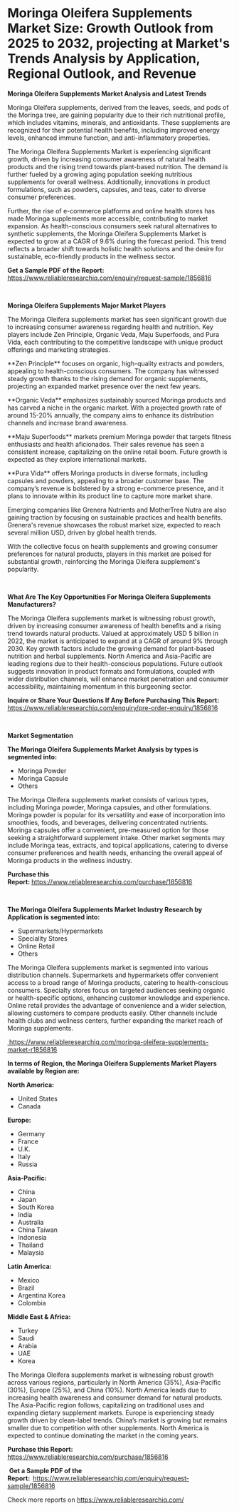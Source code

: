 <p><h1>Moringa Oleifera Supplements Market Size: Growth Outlook from 2025 to 2032, projecting at Market's Trends Analysis by Application, Regional Outlook, and Revenue</h1></p><p><strong>Moringa Oleifera Supplements Market Analysis and Latest Trends</strong></p>
<p><p>Moringa Oleifera supplements, derived from the leaves, seeds, and pods of the Moringa tree, are gaining popularity due to their rich nutritional profile, which includes vitamins, minerals, and antioxidants. These supplements are recognized for their potential health benefits, including improved energy levels, enhanced immune function, and anti-inflammatory properties. </p><p>The Moringa Oleifera Supplements Market is experiencing significant growth, driven by increasing consumer awareness of natural health products and the rising trend towards plant-based nutrition. The demand is further fueled by a growing aging population seeking nutritious supplements for overall wellness. Additionally, innovations in product formulations, such as powders, capsules, and teas, cater to diverse consumer preferences.</p><p>Further, the rise of e-commerce platforms and online health stores has made Moringa supplements more accessible, contributing to market expansion. As health-conscious consumers seek natural alternatives to synthetic supplements, the Moringa Oleifera Supplements Market is expected to grow at a CAGR of 9.6% during the forecast period. This trend reflects a broader shift towards holistic health solutions and the desire for sustainable, eco-friendly products in the wellness sector.</p></p>
<p><strong>Get a Sample PDF of the Report:&nbsp;</strong> <a href="https://www.reliableresearchiq.com/enquiry/request-sample/1856816?utm_campaign=2730&utm_medium=2&utm_source=Github&utm_content=ia&utm_term=07042025&utm_id=moringa-oleifera-supplements">https://www.reliableresearchiq.com/enquiry/request-sample/1856816</a></p>
<p>&nbsp;</p>
<p><strong>Moringa Oleifera Supplements Major Market Players</strong></p>
<p><p>The Moringa Oleifera supplements market has seen significant growth due to increasing consumer awareness regarding health and nutrition. Key players include Zen Principle, Organic Veda, Maju Superfoods, and Pura Vida, each contributing to the competitive landscape with unique product offerings and marketing strategies.</p><p>**Zen Principle** focuses on organic, high-quality extracts and powders, appealing to health-conscious consumers. The company has witnessed steady growth thanks to the rising demand for organic supplements, projecting an expanded market presence over the next few years.</p><p>**Organic Veda** emphasizes sustainably sourced Moringa products and has carved a niche in the organic market. With a projected growth rate of around 15-20% annually, the company aims to enhance its distribution channels and increase brand awareness.</p><p>**Maju Superfoods** markets premium Moringa powder that targets fitness enthusiasts and health aficionados. Their sales revenue has seen a consistent increase, capitalizing on the online retail boom. Future growth is expected as they explore international markets.</p><p>**Pura Vida** offers Moringa products in diverse formats, including capsules and powders, appealing to a broader customer base. The company’s revenue is bolstered by a strong e-commerce presence, and it plans to innovate within its product line to capture more market share.</p><p>Emerging companies like Grenera Nutrients and MotherTree Nutra are also gaining traction by focusing on sustainable practices and health benefits. Grenera's revenue showcases the robust market size, expected to reach several million USD, driven by global health trends.</p><p>With the collective focus on health supplements and growing consumer preferences for natural products, players in this market are poised for substantial growth, reinforcing the Moringa Oleifera supplement's popularity.</p></p>
<p>&nbsp;</p>
<p><strong>What Are The Key Opportunities For Moringa Oleifera Supplements Manufacturers?</strong></p>
<p><p>The Moringa Oleifera supplements market is witnessing robust growth, driven by increasing consumer awareness of health benefits and a rising trend towards natural products. Valued at approximately USD 5 billion in 2022, the market is anticipated to expand at a CAGR of around 9% through 2030. Key growth factors include the growing demand for plant-based nutrition and herbal supplements. North America and Asia-Pacific are leading regions due to their health-conscious populations. Future outlook suggests innovation in product formats and formulations, coupled with wider distribution channels, will enhance market penetration and consumer accessibility, maintaining momentum in this burgeoning sector.</p></p>
<p><strong>Inquire or Share Your Questions If Any Before Purchasing This Report:</strong> <a href="https://www.reliableresearchiq.com/enquiry/pre-order-enquiry/1856816?utm_campaign=2730&utm_medium=2&utm_source=Github&utm_content=ia&utm_term=07042025&utm_id=moringa-oleifera-supplements">https://www.reliableresearchiq.com/enquiry/pre-order-enquiry/1856816</a></p>
<p>&nbsp;</p>
<p><strong>Market Segmentation</strong></p>
<p><strong>The Moringa Oleifera Supplements Market Analysis by types is segmented into:</strong></p>
<p><ul><li>Moringa Powder</li><li>Moringa Capsule</li><li>Others</li></ul></p>
<p><p>The Moringa Oleifera supplements market consists of various types, including Moringa powder, Moringa capsules, and other formulations. Moringa powder is popular for its versatility and ease of incorporation into smoothies, foods, and beverages, delivering concentrated nutrients. Moringa capsules offer a convenient, pre-measured option for those seeking a straightforward supplement intake. Other market segments may include Moringa teas, extracts, and topical applications, catering to diverse consumer preferences and health needs, enhancing the overall appeal of Moringa products in the wellness industry.</p></p>
<p><strong>Purchase this Report:&nbsp;</strong><a href="https://www.reliableresearchiq.com/purchase/1856816?utm_campaign=2730&utm_medium=2&utm_source=Github&utm_content=ia&utm_term=07042025&utm_id=moringa-oleifera-supplements">https://www.reliableresearchiq.com/purchase/1856816</a></p>
<p>&nbsp;</p>
<p><strong>The Moringa Oleifera Supplements Market Industry Research by Application is segmented into:</strong></p>
<p><ul><li>Supermarkets/Hypermarkets</li><li>Speciality Stores</li><li>Online Retail</li><li>Others</li></ul></p>
<p><p>The Moringa Oleifera supplements market is segmented into various distribution channels. Supermarkets and hypermarkets offer convenient access to a broad range of Moringa products, catering to health-conscious consumers. Specialty stores focus on targeted audiences seeking organic or health-specific options, enhancing customer knowledge and experience. Online retail provides the advantage of convenience and a wider selection, allowing customers to compare products easily. Other channels include health clubs and wellness centers, further expanding the market reach of Moringa supplements.</p></p>
<p><a href="https://www.reliableresearchiq.com/moringa-oleifera-supplements-market-r1856816?utm_campaign=2730&utm_medium=2&utm_source=Github&utm_content=ia&utm_term=07042025&utm_id=moringa-oleifera-supplements">&nbsp;https://www.reliableresearchiq.com/moringa-oleifera-supplements-market-r1856816</a></p>
<p><strong>In terms of Region, the Moringa Oleifera Supplements Market Players available by Region are:</strong></p>
<p>
    <p> <strong> North America: </strong>
        <ul>
            <li>United States</li>
            <li>Canada</li>
        </ul>
        </p> 
    <p> <strong> Europe: </strong>
        <ul>
            <li>Germany</li>
            <li>France</li>
            <li>U.K.</li>
            <li>Italy</li>
            <li>Russia</li>
        </ul>
        </p> 
    <p> <strong> Asia-Pacific: </strong>
        <ul>
            <li>China</li>
            <li>Japan</li>
            <li>South Korea</li>
            <li>India</li>
            <li>Australia</li>
            <li>China Taiwan</li>
            <li>Indonesia</li>
            <li>Thailand</li>
            <li>Malaysia</li>
        </ul>
        </p> 
    <p> <strong> Latin America: </strong>
        <ul>
            <li>Mexico</li>
            <li>Brazil</li>
            <li>Argentina Korea</li>
            <li>Colombia</li>
        </ul>
        </p> 
    <p> <strong> Middle East & Africa: </strong>
        <ul>
            <li>Turkey</li>
            <li>Saudi</li>
            <li>Arabia</li>
            <li>UAE</li>
            <li>Korea</li>
        </ul>
    </p>
    </p>
<p><p>The Moringa Oleifera supplements market is witnessing robust growth across various regions, particularly in North America (35%), Asia-Pacific (30%), Europe (25%), and China (10%). North America leads due to increasing health awareness and consumer demand for natural products. The Asia-Pacific region follows, capitalizing on traditional uses and expanding dietary supplement markets. Europe is experiencing steady growth driven by clean-label trends. China’s market is growing but remains smaller due to competition with other supplements. North America is expected to continue dominating the market in the coming years.</p></p>
<p><strong>Purchase this Report: </strong><a href="https://www.reliableresearchiq.com/purchase/1856816?utm_campaign=2730&utm_medium=2&utm_source=Github&utm_content=ia&utm_term=07042025&utm_id=moringa-oleifera-supplements">https://www.reliableresearchiq.com/purchase/1856816</a></p>
<p>&nbsp;<strong>Get a Sample PDF of the Report:&nbsp;&nbsp;</strong><a href="https://www.reliableresearchiq.com/enquiry/request-sample/1856816?utm_campaign=2730&utm_medium=2&utm_source=Github&utm_content=ia&utm_term=07042025&utm_id=moringa-oleifera-supplements">https://www.reliableresearchiq.com/enquiry/request-sample/1856816</a></p>
<p><strong></strong></p>
<p>Check more reports on <a href="https://www.reliableresearchiq.com/?utm_campaign=2730&utm_medium=2&utm_source=Github&utm_content=ia&utm_term=07042025&utm_id=moringa-oleifera-supplements">https://www.reliableresearchiq.com/</a></p>